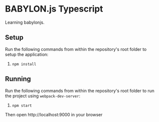 # BABYLON.js Typescript

Learning babylonjs.
## Setup

Run the following commands from within the repository's root folder to setup the
application:

1. `npm install`

## Running

Run the following commands from within the repository's root folder to run the 
project using `webpack-dev-server`:

1. `npm start`

Then open http://localhost:9000 in your browser
